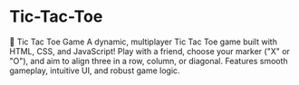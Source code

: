 # Tic-Tac-Toe
🎉 Tic Tac Toe Game A dynamic, multiplayer Tic Tac Toe game built with HTML, CSS, and JavaScript! Play with a friend, choose your marker ("X" or "O"), and aim to align three in a row, column, or diagonal. Features smooth gameplay, intuitive UI, and robust game logic.
